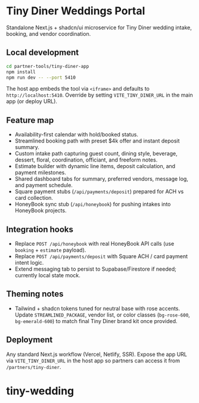 ﻿# Tiny Diner Weddings Portal

Standalone Next.js + shadcn/ui microservice for Tiny Diner wedding intake, booking, and vendor coordination.

## Local development

```bash
cd partner-tools/tiny-diner-app
npm install
npm run dev -- --port 5410
```

The host app embeds the tool via `<iframe>` and defaults to `http://localhost:5410`. Override by setting `VITE_TINY_DINER_URL` in the main app (or deploy URL).

## Feature map

- Availability-first calendar with hold/booked status.
- Streamlined booking path with preset $4k offer and instant deposit summary.
- Custom intake path capturing guest count, dining style, beverage, dessert, floral, coordination, officiant, and freeform notes.
- Estimate builder with dynamic line items, deposit calculation, and payment milestones.
- Shared dashboard tabs for summary, preferred vendors, message log, and payment schedule.
- Square payment stubs (`/api/payments/deposit`) prepared for ACH vs card collection.
- HoneyBook sync stub (`/api/honeybook`) for pushing intakes into HoneyBook projects.

## Integration hooks

- Replace `POST /api/honeybook` with real HoneyBook API calls (use `booking` + `estimate` payload).
- Replace `POST /api/payments/deposit` with Square ACH / card payment intent logic.
- Extend messaging tab to persist to Supabase/Firestore if needed; currently local state mock.

## Theming notes

- Tailwind + shadcn tokens tuned for neutral base with rose accents. Update `STREAMLINED_PACKAGE`, vendor list, or color classes (`bg-rose-600`, `bg-emerald-600`) to match final Tiny Diner brand kit once provided.

## Deployment

Any standard Next.js workflow (Vercel, Netlify, SSR). Expose the app URL via `VITE_TINY_DINER_URL` in the host app so partners can access it from `/partners/tiny-diner`.

# tiny-wedding
